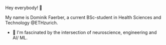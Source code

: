 Hey everybody! 👋

My name is Dominik Faerber, a current BSc-student in Health Sciences and Technology @ETHzurich.

- 🧠 I'm fascinated by the intersection of neuroscience, engineering and AI/ ML.
